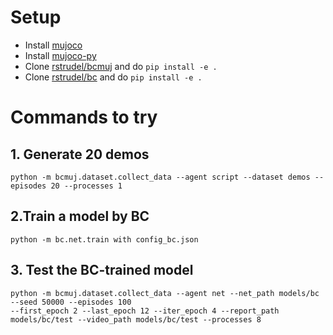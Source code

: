 # Setup

- Install [mujoco](http://www.mujoco.org/)
- Install [mujoco-py](https://github.com/openai/mujoco-py)
- Clone [rstrudel/bcmuj](https://gitlab.inria.fr/rstrudel/bcmuj) and do `pip install -e .`
- Clone [rstrudel/bc](https://gitlab.inria.fr/rstrudel/bc) and do `pip install -e .`

# Commands to try

## 1. Generate 20 demos

```
python -m bcmuj.dataset.collect_data --agent script --dataset demos --episodes 20 --processes 1
```

## 2.Train a model by BC

```
python -m bc.net.train with config_bc.json
```

## 3. Test the BC-trained model

```
python -m bcmuj.dataset.collect_data --agent net --net_path models/bc --seed 50000 --episodes 100
--first_epoch 2 --last_epoch 12 --iter_epoch 4 --report_path models/bc/test --video_path models/bc/test --processes 8
```